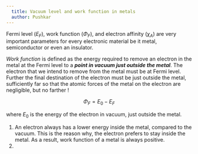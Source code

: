 ```yaml
---
  title: Vacuum level and work function in metals
  author: Pushkar
---
```


Fermi level ($E_F$), work function ($\Phi_F$), and electron affinity ($\chi_A$) are very important parameters for every electronic material
be it metal, semiconductor or even an insulator. 

*Work function* is defined as the energy required to remove an electron in the metal at the Fermi level to a ***point in vacuum just outside the metal***. 
The electron that we intend to remove from the metal must be at Fermi level. 
Further the final destination of the electron must be just outside the metal, 
sufficiently far so that the atomic forces of the metal on the electron are negligible, but no farther !

$$\Phi_F = E_0 - E_F$$

where $E_0$ is the energy of the electron in vacuum, just outside the metal.

1. An electron always has a lower energy inside the metal, compared to the vacuum. This is the reason why, the electron prefers to stay inside the metal. As a result, work function of a metal is always positive.
2. 
 
